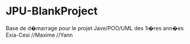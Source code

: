 # JPU-BlankProject
Base de d�marrage pour le projet Jave/POO/UML des 1i�res ann�es Exia-Cesi
//Maxime
//Yann